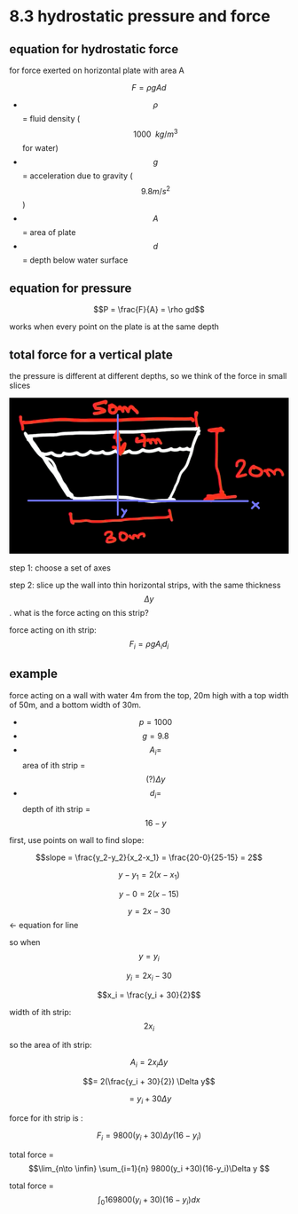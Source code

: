 # 8.3 hydrostatic pressure and force

## equation for hydrostatic force

for force exerted on horizontal plate with area A

$$F = \rho gAd$$

- $$\rho$$ = fluid density ($$1000 \enspace kg/m^3$$ for water)
- $$g$$ = acceleration due to gravity ($$9.8m/s^2$$)
- $$A$$ = area of plate
- $$d$$ = depth below water surface

## equation for pressure

$$P = \frac{F}{A} = \rho gd$$

works when every point on the plate is at the same depth

## total force for a vertical plate

the pressure is different at different depths, so we think of the force in small slices

![dam](./media/8_3_hydrostatic_pressure_and_force_1.png)

step 1: choose a set of axes

step 2: slice up the wall into thin horizontal strips, with the same thickness $$\Delta y$$. what is the force acting on this strip?

force acting on ith strip: $$F_i = \rho g A_i d_i$$

## example

force acting on a wall with water 4m from the top, 20m high with a top width of 50m, and a bottom width of 30m.

- $$p=1000$$
- $$g=9.8$$
- $$A_i =$$ area of ith strip = $$(?)\Delta y$$
- $$d_i =$$ depth of ith strip = $$16-y$$

first, use points on wall to find slope:

$$slope = \frac{y_2-y_2}{x_2-x_1} = \frac{20-0}{25-15} = 2$$

$$y - y_1 = 2(x-x_1)$$

$$y - 0 = 2(x-15)$$

$$y = 2x-30$$ <- equation for line

so when $$y = y_i$$

$$y_i = 2x_i - 30$$

$$x_i = \frac{y_i + 30}{2}$$

width of ith strip: $$2x_i$$

so the area of ith strip:

$$A_i = 2x_i \Delta y$$

$$= 2(\frac{y_i + 30}{2}) \Delta y$$

$$= y_i + 30 \Delta y$$

force for ith strip is :

$$F_i = 9800(y_i +30)\Delta y (16-y_i)$$

total force = $$\lim_{n\to \infin} \sum_{i=1}{n} 9800(y_i +30)(16-y_i)\Delta y $$

total force = $$\int_{0}{16} 9800(y_i +30)(16-y_i)dx$$